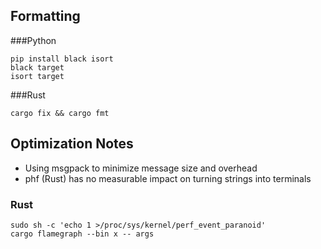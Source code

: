 ## Formatting
###Python
```console
pip install black isort
black target
isort target
```
###Rust
```console
cargo fix && cargo fmt
```

## Optimization Notes
- Using msgpack to minimize message size and overhead
- phf (Rust) has no measurable impact on turning strings into terminals

### Rust
```console
sudo sh -c 'echo 1 >/proc/sys/kernel/perf_event_paranoid'
cargo flamegraph --bin x -- args
```
